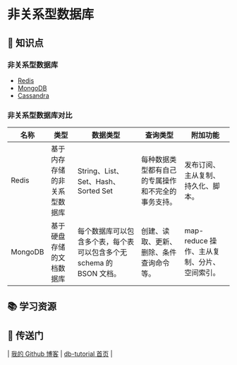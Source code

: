 # 非关系型数据库

## :memo: 知识点

### 非关系型数据库

- [Redis](redis/README.md)
- [MongoDB](mongodb)
- [Cassandra](Cassandra.md)

### 非关系型数据库对比

| 名称    | 类型                         | 数据类型                                                     | 查询类型                                           | 附加功能                                    |
| ------- | ---------------------------- | ------------------------------------------------------------ | -------------------------------------------------- | ------------------------------------------- |
| Redis   | 基于内存存储的非关系型数据库 | String、List、Set、Hash、Sorted Set                          | 每种数据类型都有自己的专属操作和不完全的事务支持。 | 发布订阅、主从复制、持久化、脚本。          |
| MongoDB | 基于硬盘存储的文档数据库     | 每个数据库可以包含多个表，每个表可以包含多个无 schema 的 BSON 文档。 | 创建、读取、更新、删除、条件查询命令等。           | map-reduce 操作、主从复制、分片、空间索引。 |

## 📚 学习资源

## :door: 传送门

| [我的 Github 博客](https://github.com/dunwu/blog) | [db-tutorial 首页](https://github.com/dunwu/db-tutorial) |
